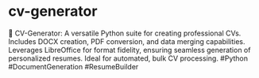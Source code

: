 # cv-generator
📄 CV-Generator: A versatile Python suite for creating professional CVs. Includes DOCX creation, PDF conversion, and data merging capabilities. Leverages LibreOffice for format fidelity, ensuring seamless generation of personalized resumes. Ideal for automated, bulk CV processing. #Python #DocumentGeneration #ResumeBuilder
